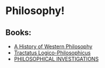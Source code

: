 # Philosophy! 

## Books:
* [A History of Western Philosophy](http://zxxy.sxu.edu.cn/docs/20131008172749150552.pdf)
* [Tractatus Logico-Philosophicus](https://www.gutenberg.org/files/5740/5740-pdf.pdf)
* [PHILOSOPHICAL INVESTIGATIONS](https://docs.google.com/file/d/0Bw-duXxYihdvWVlFaUhzclY5Vmc/view)
